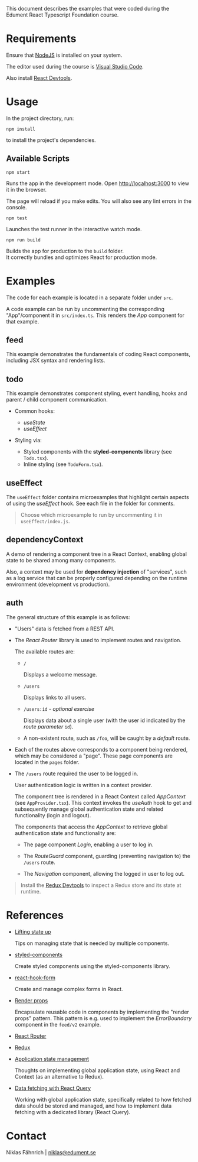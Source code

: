 This document describes the examples that were coded during the Edument React Typescript Foundation course.

# Requirements

Ensure that [NodeJS](https://nodejs.org/) is installed on your system.

The editor used during the course is [Visual Studio Code](https://code.visualstudio.com/).

Also install [React Devtools](https://chrome.google.com/webstore/detail/react-developer-tools/fmkadmapgofadopljbjfkapdkoienihi).

# Usage

In the project directory, run:

    npm install

to install the project's dependencies.

## Available Scripts

    npm start

Runs the app in the development mode. Open [http://localhost:3000](http://localhost:3000) to view it in the browser.

The page will reload if you make edits. You will also see any lint errors in the console.

    npm test

Launches the test runner in the interactive watch mode.<br>

    npm run build

Builds the app for production to the `build` folder.<br> It correctly bundles and optimizes React for production mode.

# Examples

The code for each example is located in a separate folder under `src`.

A code example can be run by uncommenting the corresponding "App"/component it in `src/index.ts`. This renders the _App_ component for that example.

## feed

This example demonstrates the fundamentals of coding React components, including JSX syntax and rendering lists.

## todo

This example demonstrates component styling, event handling, hooks and parent / child component communication.

- Common hooks:

  - _useState_
  - _useEffect_

- Styling via:

  - Styled components with the **styled-components** library (see `Todo.tsx`).
  - Inline styling (see `TodoForm.tsx`).

## useEffect

The `useEffect` folder contains microexamples that highlight certain aspects of using the _useEffect_ hook. See each file in the folder for comments.

> Choose which microexample to run by uncommenting it in `useEffect/index.js`.

## dependencyContext

A demo of rendering a component tree in a React Context, enabling global state to be shared among many components.

Also, a context may be used for **dependency injection** of "services", such as a log service that can be properly configured depending on the runtime environment (development vs production).

## auth

The general structure of this example is as follows:

- "Users" data is fetched from a REST API.

- The _React Router_ library is used to implement routes and navigation.

  The available routes are:

  - `/`

    Displays a welcome message.

  - `/users`

    Displays links to all users.

  - `/users:id` - _optional exercise_

    Displays data about a single user (with the user id indicated by the _route parameter_ `id`).

  - A non-existent route, such as `/foo`, will be caught by a _default_ route.

- Each of the routes above corresponds to a component being rendered, which may be considered a "page".
  These page components are located in the `pages` folder.

- The `/users` route required the user to be logged in.

  User authentication logic is written in a context provider.

  The component tree is rendered in a React Context called _AppContext_ (see `AppProvider.tsx`). This context invokes the _useAuth_ hook to get and subsequently manage global authentication state and related functionality (login and logout).

  The components that access the _AppContext_ to retrieve global authentication state and functionality are:

  - The page component _Login_, enabling a user to log in.

  - The _RouteGuard_ component, guarding (preventing navigation to) the `/users` route.

  - The _Navigation_ component, allowing the logged in user to log out.

> Install the [Redux Devtools](https://chrome.google.com/webstore/detail/redux-devtools/lmhkpmbekcpmknklioeibfkpmmfibljd) to inspect a Redux store and its state at runtime.

# References

- [Lifting state up](https://reactjs.org/docs/lifting-state-up.html)

  Tips on managing state that is needed by multiple components.

- [styled-components](https://styled-components.com/)

  Create styled components using the styled-components library.

- [react-hook-form](https://react-hook-form.com/)

  Create and manage complex forms in React.

- [Render props](https://reactjs.org/docs/render-props.html)

  Encapsulate reusable code in components by implementing the "render props" pattern. This pattern is e.g. used to implement the _ErrorBoundary_ component in the `feed/v2` example.

- [React Router](https://reacttraining.com/react-router/web/guides/quick-start)

- [Redux](https://redux.js.org/introduction/getting-started)

- [Application state management](https://kentcdodds.com/blog/application-state-management-with-react)

  Thoughts on implementing global application state, using React and Context (as an alternative to Redux).

- [Data fetching with React Query](https://youtu.be/seU46c6Jz7E)

  Working with global application state, specifically related to how fetched data should be stored and managed, and how to implement data fetching with a dedicated library (React Query).

# Contact

Niklas Fähnrich | niklas@edument.se
